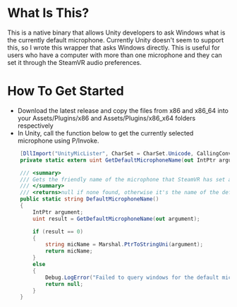# What Is This?
This is a native binary that allows Unity developers to ask Windows what is the currently default microphone.  Currently Unity doesn't seem to support this, so I wrote this wrapper that asks Windows directly.  This is useful for users who have a computer with more than one microphone and they can set it through the SteamVR audio preferences.

# How To Get Started
* Download the latest release and copy the files from x86 and x86_64 into your Assets/Plugins/x86 and Assets/Plugins/x86_x64 folders respectively
* In Unity, call the function below to get the currently selected microphone using P/Invoke.

```C#
    [DllImport("UnityMicLister", CharSet = CharSet.Unicode, CallingConvention = CallingConvention.Cdecl, ExactSpelling = true)]
    private static extern uint GetDefaultMicrophoneName(out IntPtr argument);

    /// <summary>
    /// Gets the friendly name of the microphone that SteamVR has set as the default
    /// </summary>
    /// <returns>null if none found, otherwise it's the name of the default microphone</returns>
    public static string DefaultMicrophoneName()
    {
        IntPtr argument;
        uint result = GetDefaultMicrophoneName(out argument);

        if (result == 0)
        {
            string micName = Marshal.PtrToStringUni(argument);
            return micName;
        }
        else
        {
            Debug.LogError("Failed to query windows for the default microphone");
            return null;
        }
    } 
```

